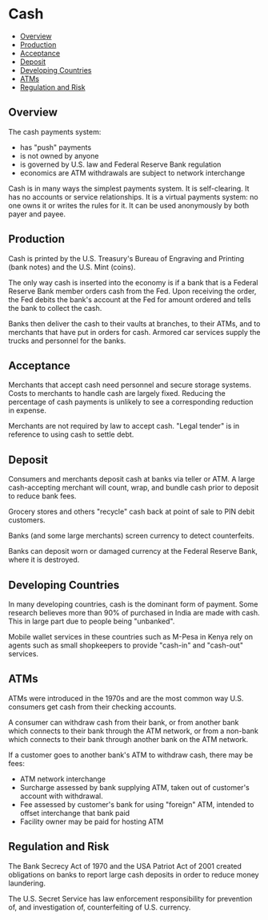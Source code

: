 # Cash

* [Overview](#overview)
* [Production](#production)
* [Acceptance](#acceptance)
* [Deposit](#deposit)
* [Developing Countries](#developing-countries)
* [ATMs](#atms)
* [Regulation and Risk](#regulation-and-risk)

## Overview

The cash payments system:

* has "push" payments
* is not owned by anyone
* is governed by U.S. law and Federal Reserve Bank regulation
* economics are ATM withdrawals are subject to network interchange

Cash is in many ways the simplest payments system.
It is self-clearing.
It has no accounts or service relationships.
It is a virtual payments system: no one owns it or writes the rules for it.
It can be used anonymously by both payer and payee.

## Production

Cash is printed by
the U.S. Treasury's Bureau of Engraving and Printing (bank notes) and
the U.S. Mint (coins).

The only way cash is inserted into the economy is
if a bank that is a Federal Reserve Bank member orders cash from the Fed.
Upon receiving the order,
the Fed debits the bank's account at the Fed for amount ordered
and tells the bank to collect the cash.

Banks then deliver the cash to their vaults at branches,
to their ATMs,
and to merchants that have put in orders for cash.
Armored car services supply the trucks and personnel for the banks.

## Acceptance

Merchants that accept cash need personnel and secure storage systems.
Costs to merchants to handle cash are largely fixed.
Reducing the percentage of cash payments is unlikely to see
a corresponding reduction in expense.

Merchants are not required by law to accept cash.
"Legal tender" is in reference to using cash to settle debt.

## Deposit

Consumers and merchants deposit cash at banks via teller or ATM.
A large cash-accepting merchant will count, wrap, and bundle cash
prior to deposit to reduce bank fees.

Grocery stores and others "recycle" cash back at point of sale
to PIN debit customers.

Banks (and some large merchants) screen currency to detect counterfeits.

Banks can deposit worn or damaged currency at the Federal Reserve Bank,
where it is destroyed.

## Developing Countries

In many developing countries, cash is the dominant form of payment.
Some research believes more than 90% of purchased in India are made with cash.
This in large part due to people being "unbanked".

Mobile wallet services in these countries such as M-Pesa in Kenya
rely on agents such as small shopkeepers
to provide "cash-in" and "cash-out" services.

## ATMs

ATMs were introduced in the 1970s and
are the most common way U.S. consumers get cash from their checking accounts.

A consumer can withdraw cash from their bank,
or from another bank which connects to their bank through the ATM network,
or from a non-bank which connects to their bank
through another bank on the ATM network.

If a customer goes to another bank's ATM to withdraw cash, there may be fees:

* ATM network interchange
* Surcharge assessed by bank supplying ATM,
  taken out of customer's account with withdrawal.
* Fee assessed by customer's bank for using "foreign" ATM,
  intended to offset interchange that bank paid
* Facility owner may be paid for hosting ATM

## Regulation and Risk

The Bank Secrecy Act of 1970 and
the USA Patriot Act of 2001 created obligations on banks
to report large cash deposits
in order to reduce money laundering.

The U.S. Secret Service has law enforcement responsibility
for prevention of, and investigation of,
counterfeiting of U.S. currency.
